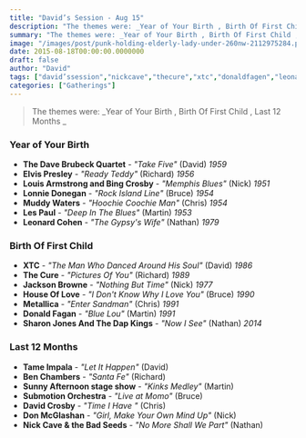```yaml
---
title: "David’s Session - Aug 15"
description: "The themes were: _Year of Your Birth , Birth Of First Child , Last 12 Months _"
summary: "The themes were: _Year of Your Birth , Birth Of First Child , Last 12 Months _"
image: "/images/post/punk-holding-elderly-lady-under-260nw-2112975284.png"
date: 2015-08-18T00:00:00.0000000
draft: false
author: "David"
tags: ["david’ssession","nickcave","thecure","xtc","donaldfagen","leonardcohen","tameimpala","donmcglashan","davidcrosby","jacksonbrowne","benchambers","metallica","muddywaters","elvispresley","louisarmstrong","submotionorchestra","lespaul","bingcrosby","houseoflove","lonniedonegan","thedavebrubeckquartet","sunnyafternoonstageshow","sharonjonesandthedapkings"]
categories: ["Gatherings"]
---
```

> The themes were: _Year of Your Birth , Birth Of First Child , Last 12 Months _
### Year of Your Birth 
- **The Dave Brubeck Quartet** - _"Take Five"_ (David) _1959_
- **Elvis Presley** - _"Ready Teddy"_ (Richard) _1956_
- **Louis Armstrong and Bing Crosby** - _"Memphis Blues"_ (Nick) _1951_
- **Lonnie Donegan** - _"Rock Island Line"_ (Bruce) _1954_
- **Muddy Waters** - _"Hoochie Coochie Man"_ (Chris) _1954_
- **Les Paul** - _"Deep In The Blues"_ (Martin) _1953_
- **Leonard Cohen** - _"The Gypsy's Wife"_ (Nathan) _1979_
### Birth Of First Child 
- **XTC** - _"The Man Who Danced Around His Soul"_ (David) _1986_
- **The Cure** - _"Pictures Of You"_ (Richard) _1989_
- **Jackson Browne** - _"Nothing But Time"_ (Nick) _1977_
- **House Of Love** - _"I Don't Know Why I Love You"_ (Bruce) _1990_
- **Metallica** - _"Enter Sandman"_ (Chris) _1991_
- **Donald Fagan** - _"Blue Lou"_ (Martin) _1991_
- **Sharon Jones And The Dap Kings** - _"Now I See"_ (Nathan) _2014_
### Last 12 Months 
- **Tame Impala** - _"Let It Happen"_ (David)
- **Ben Chambers** - _"Santa Fe"_ (Richard)
- **Sunny Afternoon stage show** - _"Kinks Medley"_ (Martin)
- **Submotion Orchestra** - _"Live at Momo"_ (Bruce)
- **David Crosby** - _"Time I Have "_ (Chris)
- **Don McGlashan** - _"Girl, Make Your Own Mind Up"_ (Nick)
- **Nick Cave & the Bad Seeds** - _"No More Shall We Part"_ (Nathan)
